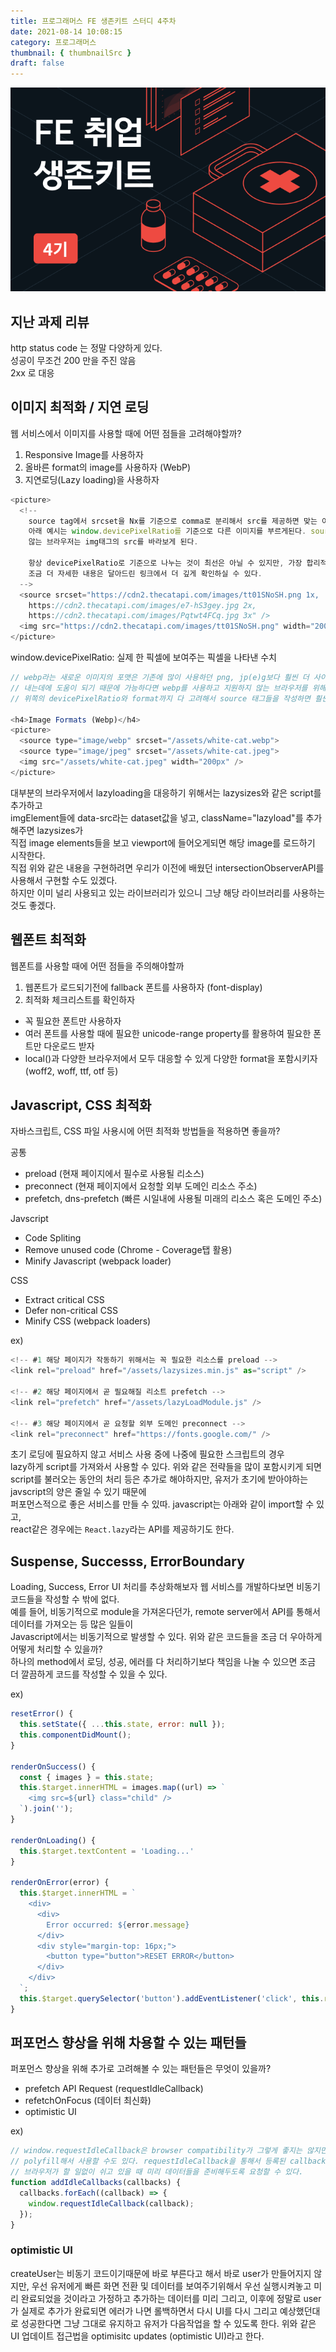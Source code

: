 ```yaml
---
title: 프로그래머스 FE 생존키트 스터디 4주차
date: 2021-08-14 10:08:15
category: 프로그래머스
thumbnail: { thumbnailSrc }
draft: false
---
```


![thumbnail](./images/thumbnail-fekit.png)

## 지난 과제 리뷰
http status code 는 정말 다양하게 있다.  
성공이 무조건 200 만을 주진 않음  
2xx 로 대응  

## 이미지 최적화 / 지연 로딩
웹 서비스에서 이미지를 사용할 때에 어떤 점들을 고려해야할까?

1) Responsive Image를 사용하자
2) 올바른 format의 image를 사용하자 (WebP)
3) 지연로딩(Lazy loading)을 사용하자

```javascript
<picture>
  <!--
    source tag에서 srcset을 Nx를 기준으로 comma로 분리해서 src를 제공하면 맞는 이미지를 사용할 수 있다. 
    아래 예시는 window.devicePixelRatio를 기준으로 다른 이미지를 부르게된다. source tag와 srcset를 지원하지
    않는 브라우저는 img태그의 src를 바라보게 된다.

    항상 devicePixelRatio로 기준으로 나누는 것이 최선은 아닐 수 있지만, 가장 합리적인 방법이라고 생각하고 있다.
    조금 더 자세한 내용은 달아드린 링크에서 더 깊게 확인하실 수 있다.
  -->
  <source srcset="https://cdn2.thecatapi.com/images/tt01SNoSH.png 1x,
    https://cdn2.thecatapi.com/images/e7-hS3gey.jpg 2x,
    https://cdn2.thecatapi.com/images/Pqtwt4FCq.jpg 3x" />
  <img src="https://cdn2.thecatapi.com/images/tt01SNoSH.png" width="200px" />
</picture>
```
window.devicePixelRatio: 실제 한 픽셀에 보여주는 픽셀을 나타낸 수치

```javascript
// webp라는 새로운 이미지의 포맷은 기존에 많이 사용하던 png, jp(e)g보다 훨씬 더 사이즈도 작고 좋은 퍼포먼스를
// 내는데에 도움이 되기 때문에 가능하다면 webp를 사용하고 지원하지 않는 브라우저를 위해 jpg, png와 같은 포맷을 fallback으로 추가하는 것이 필요하다.
// 위쪽의 devicePixelRatio와 format까지 다 고려해서 source 태그들을 작성하면 훨씬 더 퍼포먼스가 좋은 웹을 구현할 수 있다.

<h4>Image Formats (Webp)</h4>
<picture>
  <source type="image/webp" srcset="/assets/white-cat.webp">
  <source type="image/jpeg" srcset="/assets/white-cat.jpeg">
  <img src="/assets/white-cat.jpeg" width="200px" />
</picture>
```
대부분의 브라우저에서 lazyloading을 대응하기 위해서는 lazysizes와 같은 script를 추가하고  
imgElement들에 data-src라는 dataset값을 넣고, className="lazyload"를 추가해주면 lazysizes가  
직접 image elements들을 보고 viewport에 들어오게되면 해당 image를 로드하기 시작한다.  
직접 위와 같은 내용을 구현하려면 우리가 이전에 배웠던 intersectionObserverAPI를 사용해서 구현할 수도 있겠다.  
하지만 이미 널리 사용되고 있는 라이브러리가 있으니 그냥 해당 라이브러리를 사용하는 것도 좋겠다.  

## 웹폰트 최적화
웹폰트를 사용할 때에 어떤 점들을 주의해야할까

1) 웹폰트가 로드되기전에 fallback 폰트를 사용하자 (font-display)
2) 최적화 체크리스트를 확인하자  
- 꼭 필요한 폰트만 사용하자
- 여러 폰트를 사용할 때에 필요한 unicode-range property를 활용하여 필요한 폰트만 다운로드 받자
- local()과 다양한 브라우저에서 모두 대응할 수 있게 다양한 format을 포함시키자 (woff2, woff, ttf, otf 등)

## Javascript, CSS 최적화
자바스크립트, CSS 파일 사용시에 어떤 최적화 방법들을 적용하면 좋을까?

공통
- preload (현재 페이지에서 필수로 사용될 리소스)
- preconnect (현재 페이지에서 요청할 외부 도메인 리소스 주소)
- prefetch, dns-prefetch (빠른 시일내에 사용될 미래의 리소스 혹은 도메인 주소)

Javscript
- Code Spliting
- Remove unused code (Chrome - Coverage탭 활용)
- Minify Javascript (webpack loader)

CSS
- Extract critical CSS
- Defer non-critical CSS
- Minify CSS (webpack loaders)

ex)
```javascript
<!-- #1 해당 페이지가 작동하기 위해서는 꼭 필요한 리소스를 preload -->
<link rel="preload" href="/assets/lazysizes.min.js" as="script" />

<!-- #2 해당 페이지에서 곧 필요해질 리소트 prefetch -->
<link rel="prefetch" href="/assets/lazyLoadModule.js" />

<!-- #3 해당 페이지에서 곧 요청할 외부 도메인 preconnect -->
<link rel="preconnect" href="https://fonts.google.com/" />
```
초기 로딩에 필요하지 않고 서비스 사용 중에 나중에 필요한 스크립트의 경우  
lazy하게 script를 가져와서 사용할 수 있다. 위와 같은 전략들을 많이 포함시키게 되면  
script를 불러오는 동안의 처리 등은 추가로 해야하지만, 유저가 초기에 받아야하는 javscript의 양은 줄일 수 있기 때문에  
퍼포먼스적으로 좋은 서비스를 만들 수 있따. javascript는 아래와 같이 import할 수 있고,  
react같은 경우에는 `React.lazy`라는 API를 제공하기도 한다.  

## Suspense, Successs, ErrorBoundary
Loading, Success, Error UI 처리를 추상화해보자 웹 서비스를 개발하다보면 비동기코드들을 작성할 수 밖에 없다.  
예를 들어, 비동기적으로 module을 가져온다던가, remote server에서 API를 통해서 데이터를 가져오는 등 많은 일들이    
Javascript에서는 비동기적으로 발생할 수 있다. 위와 같은 코드들을 조금 더 우아하게 어떻게 처리할 수 있을까?  
하나의 method에서 로딩, 성공, 에러를 다 처리하기보다 책임을 나눌 수 있으면 조금 더 깔끔하게 코드를 작성할 수 있을 수 있다.    

ex)
```javascript
resetError() {
  this.setState({ ...this.state, error: null });
  this.componentDidMount();
}

renderOnSuccess() {
  const { images } = this.state;
  this.$target.innerHTML = images.map((url) => `
    <img src=${url} class="child" />
  `).join('');
}
    
renderOnLoading() {
  this.$target.textContent = 'Loading...'
}
    
renderOnError(error) {
  this.$target.innerHTML = `
    <div>
      <div>
        Error occurred: ${error.message}
      </div>
      <div style="margin-top: 16px;">
        <button type="button">RESET ERROR</button>
      </div>
    </div>
  `;
  this.$target.querySelector('button').addEventListener('click', this.resetError.bind(this));
}
```

## 퍼포먼스 향상을 위해 차용할 수 있는 패턴들
퍼포먼스 향상을 위해 추가로 고려해볼 수 있는 패턴들은 무엇이 있을까?

- prefetch API Request (requestIdleCallback)
- refetchOnFocus (데이터 최신화)
- optimistic UI

ex)
```javascript
// window.requestIdleCallback은 browser compatibility가 그렇게 좋지는 않지만
// polyfill해서 사용할 수도 있다. requestIdleCallback을 통해서 등록된 callback들은
// 브라우저가 할 일없이 쉬고 있을 때 미리 데이터들을 준비해두도록 요청할 수 있다.
function addIdleCallbacks(callbacks) {
  callbacks.forEach((callback) => {
    window.requestIdleCallback(callback);
  });
}
```

###  optimistic UI
createUser는 비동기 코드이기때문에 바로 부른다고 해서
바로 user가 만들어지지 않지만, 우선 유저에게 빠른 화면 전환 및 데이터를 보여주기위해서
우선 실행시켜놓고 미리 완료되었을 것이라고 가정하고 추가하는 데이터를 미리 그리고,
이후에 정말로 user가 실제로 추가가 완료되면 에러가 나면 롤백하면서 다시 UI를 다시 그리고
예상했던대로 성공한다면 그냥 그대로 유지하고 유저가 다음작업을 할 수 있도록 한다.
위와 같은 UI 업데이트 접근법을 optimisitc updates (optimistic UI)라고 한다.

